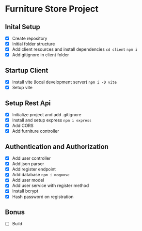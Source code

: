# Furniture Store Project

## Inital Setup
- [x] Create repository
- [x] Initial folder structure
- [x] Add client resources and install dependencies `cd client` `npm i`
- [x] Add gitignore in client folder

## Startup Client
- [x] Install vite (local development server) `npm i -D vite`
- [x] Setup vite

## Setup Rest Api
- [x] Initialize project and add .gitignore
- [x] Install and setup express `npm i express`
- [x] Add CORS
- [x] Add furniture controller

## Authentication and Authorization
- [x] Add user controller
- [x] Add json parser
- [x] Add register endpoint
- [x] Add database `npm i mogoose`
- [x] Add user model
- [x] Add user service with register method
- [x] Install bcrypt
- [x] Hash password on registration

## Bonus
- [ ] Build